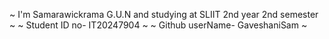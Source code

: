 ~ I'm Samarawickrama G.U.N and studying at SLIIT 2nd year 2nd semester ~ 
~ Student ID no- IT20247904 ~ 
~ Github userName- GaveshaniSam ~ 

